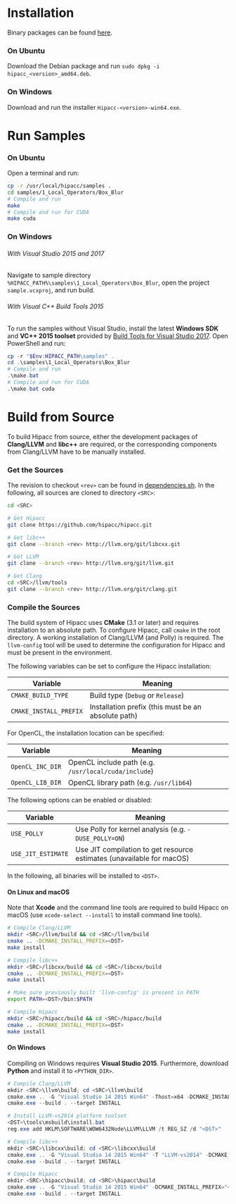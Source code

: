 # Installation
Binary packages can be found [here](../../releases).
### On Ubuntu
Download the Debian package and run `sudo dpkg -i hipacc_<version>_amd64.deb`.
### On Windows
Download and run the installer `Hipacc-<version>-win64.exe`.


# Run Samples
### On Ubuntu
Open a terminal and run:
```bash
cp -r /usr/local/hipacc/samples .
cd samples/1_Local_Operators/Box_Blur
# Compile and run
make
# Compile and run for CUDA
make cuda
```
### On Windows
###### With Visual Studio 2015 and 2017
Navigate to sample directory `%HIPACC_PATH%\samples\1_Local_Operators\Box_Blur`,
open the project `sample.vcxproj`, and run build.

###### With Visual C++ Build Tools 2015
To run the samples without Visual Studio, install the latest **Windows SDK** and
**VC++ 2015 toolset** provided by
[Build Tools for Visual Studio 2017](https://aka.ms/buildtools).
Open PowerShell and run:
```PowerShell
cp -r "$Env:HIPACC_PATH\samples" .
cd .\samples\1_Local_Operators\Box_Blur
# Compile and run
.\make.bat
# Compile and run for CUDA
.\make.bat cuda
```


# Build from Source
To build Hipacc from source, either the development packages of **Clang/LLVM**
and **libc++** are required, or the corresponding components from Clang/LLVM
have to be manually installed.

### Get the Sources
The revision to checkout `<rev>` can be found in
[dependencies.sh](dependencies.sh). In the following, all sources are cloned to
directory `<SRC>`:

```bash
cd <SRC>

# Get Hipacc
git clone https://github.com/hipacc/hipacc.git

# Get libc++
git clone --branch <rev> http://llvm.org/git/libcxx.git

# Get LLVM
git clone --branch <rev> http://llvm.org/git/llvm.git

# Get Clang
cd <SRC>/llvm/tools
git clone --branch <rev> http://llvm.org/git/clang.git
```

### Compile the Sources
The build system of Hipacc uses **CMake** (3.1 or later) and requires
installation to an absolute path. To configure Hipacc, call `cmake` in the
root directory. A working installation of Clang/LLVM (and Polly) is required.
The `llvm-config` tool will be used to determine the configuration for Hipacc
and must be present in the environment.

The following variables can be set to configure the Hipacc installation:

Variable               | Meaning
-----------------------|----------------------------------------------------
`CMAKE_BUILD_TYPE`     | Build type (`Debug` or `Release`)
`CMAKE_INSTALL_PREFIX` | Installation prefix (this must be an absolute path)

For OpenCL, the installation location can be specified:

Variable         | Meaning
-----------------|-----------------------------------------------------
`OpenCL_INC_DIR` | OpenCL include path (e.g. `/usr/local/cuda/include`)
`OpenCL_LIB_DIR` | OpenCL library path (e.g. `/usr/lib64`)

The following options can be enabled or disabled:

Variable           | Meaning
-------------------|----------------------------------------------------------------------
`USE_POLLY`        | Use Polly for kernel analysis (e.g. `-DUSE_POLLY=ON`)
`USE_JIT_ESTIMATE` | Use JIT compilation to get resource estimates (unavailable for macOS)

In the following, all binaries will be installed to `<DST>`.

#### On Linux and macOS
Note that **Xcode** and the command line tools are required to build Hipacc on
macOS (use `xcode-select --install` to install command line tools).

```bash
# Compile Clang/LLVM
mkdir <SRC>/llvm/build && cd <SRC>/llvm/build
cmake .. -DCMAKE_INSTALL_PREFIX=<DST>
make install

# Compile libc++
mkdir <SRC>/libcxx/build && cd <SRC>/libcxx/build
cmake .. -DCMAKE_INSTALL_PREFIX=<DST>
make install

# Make sure previously built 'llvm-config' is present in PATH
export PATH=<DST>/bin:$PATH

# Compile Hipacc
mkdir <SRC>/hipacc/build && cd <SRC>/hipacc/build
cmake .. -DCMAKE_INSTALL_PREFIX=<DST>
make install
```

#### On Windows
Compiling on Windows requires **Visual Studio 2015**. Furthermore, download
**Python** and install it to `<PYTHON_DIR>`.
```PowerShell
# Compile Clang/LLVM
mkdir <SRC>\llvm\build; cd <SRC>\llvm\build
cmake.exe .. -G "Visual Studio 14 2015 Win64" -Thost=x64 -DCMAKE_INSTALL_PREFIX="<DST>" -DPYTHON_EXECUTABLE="<PYTHON_DIR>\python.exe"
cmake.exe --build . --target INSTALL

# Install LLVM-vs2014 platform toolset
<DST>\tools\msbuild\install.bat
reg.exe add HKLM\SOFTWARE\WOW6432Node\LLVM\LLVM /t REG_SZ /d "<DST>"

# Compile libc++
mkdir <SRC>\libcxx\build; cd <SRC>\libcxx\build
cmake.exe .. -G "Visual Studio 14 2015 Win64" -T "LLVM-vs2014" -DCMAKE_INSTALL_PREFIX="<DST>" -DLIBCXX_ENABLE_SHARED=YES -DLIBCXX_ENABLE_STATIC=NO -DLIBCXX_ENABLE_EXPERIMENTAL_LIBRARY=NO
cmake.exe --build . --target INSTALL

# Compile Hipacc
mkdir <SRC>\hipacc\build; cd <SRC>\hipacc\build
cmake.exe .. -G "Visual Studio 14 2015 Win64" -DCMAKE_INSTALL_PREFIX="<DST>"
cmake.exe --build . --target INSTALL
```
